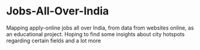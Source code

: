 # Jobs-All-Over-India
Mapping apply-online jobs all over India, from data from websites online, as an educational project. Hoping to find some insights about city hotspots regarding certain fields and a lot more
